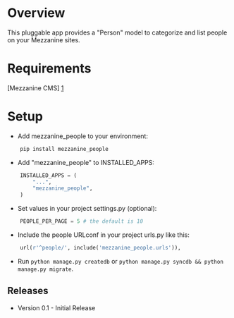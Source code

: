 Overview
========
This pluggable app provides a "Person" model to categorize and list people on your Mezzanine sites.


Requirements
============
[Mezzanine CMS] [1]


Setup
=====
* Add mezzanine_people to your environment:
```bash
    pip install mezzanine_people
```

* Add "mezzanine_people" to INSTALLED_APPS:
```python
    INSTALLED_APPS = (
        "...",
        "mezzanine_people",
    )
```

* Set values in your project settings.py (optional):
```python
    PEOPLE_PER_PAGE = 5 # the default is 10
```

* Include the people URLconf in your project urls.py like this:
```python
    url(r'^people/', include('mezzanine_people.urls')),
```

* Run `python manage.py createdb` or `python manage.py syncdb && python manage.py migrate`.


Releases
--------
+ Version 0.1 - Initial Release

[1]: http://mezzanine.jupo.org "Mezzanine CMS"
